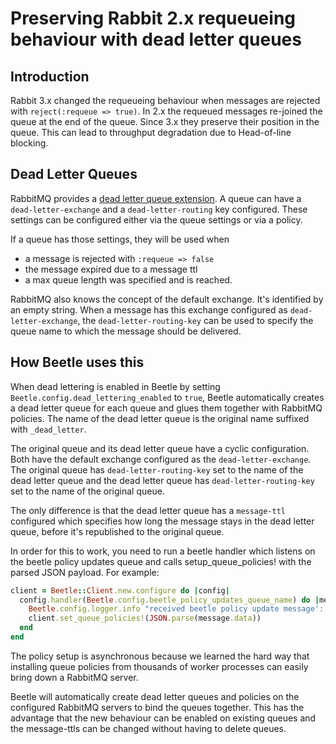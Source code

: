 # Preserving Rabbit 2.x requeueing behaviour with dead letter queues

## Introduction
Rabbit 3.x changed the requeueing behaviour when messages are rejected with
`reject(:requeue => true)`. In 2.x the requeued messages re-joined the queue at the end of
the queue. Since 3.x they preserve their position in the queue. This can lead to
throughput degradation due to Head-of-line blocking.

## Dead Letter Queues
RabbitMQ provides a [dead letter queue extension](https://www.rabbitmq.com/dlx.html). A
queue can have a `dead-letter-exchange` and a `dead-letter-routing` key configured. These
settings can be configured either via the queue settings or via a policy.

If a queue has those settings, they will be used when

* a message is rejected with `:requeue => false`
* the message expired due to a message ttl
* a max queue length was specified and is reached.

RabbitMQ also knows the concept of the default exchange. It's identified by an empty
string. When a message has this exchange configured as `dead-letter-exchange`, the
`dead-letter-routing-key` can be used to specify the queue name to which the message
should be delivered.

## How Beetle uses this
When dead lettering is enabled in Beetle by setting `Beetle.config.dead_lettering_enabled`
to `true`, Beetle automatically creates a dead letter queue for each queue and glues them
together with RabbitMQ policies. The name of the dead letter queue is the original name
suffixed with `_dead_letter`.

The original queue and its dead letter queue have a cyclic configuration. Both have the
default exchange configured as the `dead-letter-exchange`. The original queue has
`dead-letter-routing-key` set to the name of the dead letter queue and the dead letter
queue has `dead-letter-routing-key` set to the name of the original queue.

The only difference is that the dead letter queue has a `message-ttl` configured which
specifies how long the message stays in the dead letter queue, before it's republished to
the original queue.

In order for this to work, you need to run a beetle handler which listens on the beetle
policy updates queue and calls setup\_queue\_policies! with the parsed JSON payload. For
example:

```ruby
client = Beetle::Client.new.configure do |config|
  config.handler(Beetle.config.beetle_policy_updates_queue_name) do |message|
    Beetle.config.logger.info "received beetle policy update message': #{message.data}"
    client.set_queue_policies!(JSON.parse(message.data))
  end
end
```

The policy setup is asynchronous because we learned the hard way that installing queue policies
from thousands of worker processes can easily bring down a RabbitMQ server.

Beetle will automatically create dead letter queues and policies on the configured
RabbitMQ servers to bind the queues together. This has the advantage that the new
behaviour can be enabled on existing queues and the message-ttls can be changed without
having to delete queues.
